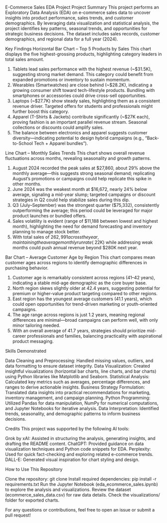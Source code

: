 E-Commerce Sales EDA Project
Project Summary
This project performs an Exploratory Data Analysis (EDA) on e-commerce sales data to uncover insights into product performance, sales trends, and customer demographics. By leveraging data visualization and statistical analysis, the project identifies key patterns, seasonal trends, and opportunities for strategic business decisions. The dataset includes sales records, customer demographics, and regional data for a full year (2024).


Key Findings
Horizontal Bar Chart – Top 5 Products by Sales
This chart displays the five highest-grossing products, highlighting category leaders in total sales amount.

1. Tablets lead sales performance with the highest revenue (~$31.5K), suggesting strong market demand. This category could benefit from expanded promotions or inventory to sustain momentum.
2. Wearables (Smartwatches) are close behind (~$28.2K), indicating a growing consumer shift toward tech-lifestyle products. Bundling with smartphones or accessories could drive cross-sell opportunities.
3. Laptops (~$27.7K) show steady sales, highlighting them as a consistent revenue driver. Targeted offers for students and professionals might further boost this category.
4. Apparel (T-Shirts & Jackets) contribute significantly (~$27K each), proving fashion is an important parallel revenue stream. Seasonal collections or discounts could amplify sales.
5. The balance between electronics and apparel suggests customer diversity—indicating potential to design hybrid campaigns (e.g., “Back-to-School Tech + Apparel bundles”).


Line Chart – Monthly Sales Trends
This chart shows overall revenue fluctuations across months, revealing seasonality and growth patterns.

1. August 2024 recorded the peak sales at $27,860, about 29% above the monthly average—this suggests strong seasonal demand; replicating August’s promotions or campaigns could help replicate this spike in other months.
2. June 2024 was the weakest month at $16,672, nearly 24% below average, signaling a mid-year slump; targeted campaigns or discount strategies in Q2 could help stabilize sales during this dip.
3. Q3 (July–September) was the strongest quarter ($75,332), consistently outperforming the average; this period could be leveraged for major product launches or bundled offers.
4. Sales volatility is evident (range of $11,188 between lowest and highest month), highlighting the need for demand forecasting and inventory planning to manage stock better.
5. With total sales of $262,991 across the year, maintaining the average monthly run rate (~$22K) while addressing weak months could push annual revenue beyond $280K next year.


Bar Chart – Average Customer Age by Region
This chart compares mean customer ages across regions to identify demographic differences in purchasing behavior.

1. Customer age is remarkably consistent across regions (41–42 years), indicating a stable mid-age demographic as the core buyer base.
2. North region skews slightly older at 42.4 years, suggesting potential for premium or higher-value product targeting compared to other regions.
3. East region has the youngest average customers (41.1 years), which could open opportunities for trend-driven marketing or youth-oriented campaigns.
4. The age range across regions is just 1.2 years, meaning regional differences are minimal—broad campaigns can perform well, with only minor tailoring needed.
5. With an overall average of 41.7 years, strategies should prioritize mid-career professionals and families, balancing practicality with aspirational product messaging.


Skills Demonstrated

Data Cleaning and Preprocessing: Handled missing values, outliers, and data formatting to ensure dataset integrity.
Data Visualization: Created insightful visualizations (horizontal bar charts, line charts, and bar charts) using Python libraries like Matplotlib and Seaborn.
Statistical Analysis: Calculated key metrics such as averages, percentage differences, and ranges to derive actionable insights.
Business Strategy Formulation: Translated data insights into practical recommendations for marketing, inventory management, and campaign planning.
Python Programming: Utilized Pandas for data manipulation, NumPy for numerical computations, and Jupyter Notebooks for iterative analysis.
Data Interpretation: Identified trends, seasonality, and demographic patterns to inform business decisions.


Credits
This project was supported by the following AI tools:

Grok by xAI: Assisted in structuring the analysis, generating insights, and drafting the README content.
ChatGPT: Provided guidance on data visualization techniques and Python code snippets for EDA.
Perplexity: Used for quick fact-checking and exploring related e-commerce trends.
DALL-E: Generated visual inspiration for chart styling and design.


How to Use This Repository

Clone the repository: git clone <repository-url>
Install required dependencies: pip install -r requirements.txt
Run the Jupyter Notebook (eda_ecommerce_sales.ipynb) to explore the analysis and visualizations.
Review the dataset (ecommerce_sales_data.csv) for raw data details.
Check the visualizations/ folder for exported charts.



For any questions or contributions, feel free to open an issue or submit a pull request!


